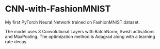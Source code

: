 # CNN-with-FashionMNIST
My first PyTorch Neural Network trained on FashionMNIST dataset.

The model uses 3 Convolutional Layers with BatchNorm, Swish activations and MaxPooling. The optimization method is Adagrad along with a learning rate decay.
